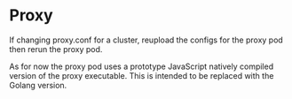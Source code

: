 # Proxy

If changing proxy.conf for a cluster, reupload the configs for the proxy pod then rerun the proxy pod.

As for now the proxy pod uses a prototype JavaScript natively compiled version of the proxy executable.
This is intended to be replaced with the Golang version.

